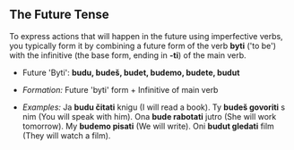 ## The Future Tense

To express actions that will happen in the future using imperfective verbs, you typically form it by combining a future form of the verb **byti** ('to be') with the infinitive (the base form, ending in **-ti**) of the main verb.

* Future 'Byti': **budu, budeš, budet, budemo, budete, budut**
* *Formation:* Future 'byti' form + Infinitive of main verb

* *Examples:* Ja **budu čitati** knigu (I will read a book). Ty **budeš govoriti** s nim (You will speak with him). Ona **bude rabotati** jutro (She will work tomorrow). My **budemo pisati** (We will write). Oni **budut gledati** film (They will watch a film).
